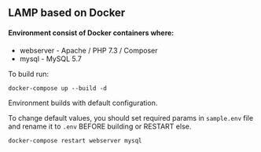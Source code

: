 ## LAMP based on Docker

#### Environment consist of Docker containers where:
- webserver - Apache / PHP 7.3 / Composer
- mysql - MySQL 5.7

To build run:
```
docker-compose up --build -d
```
Environment builds with default configuration. 

To change default values, you should set required params in `sample.env` file and rename it to `.env` BEFORE building or RESTART else.
```
docker-compose restart webserver mysql
```